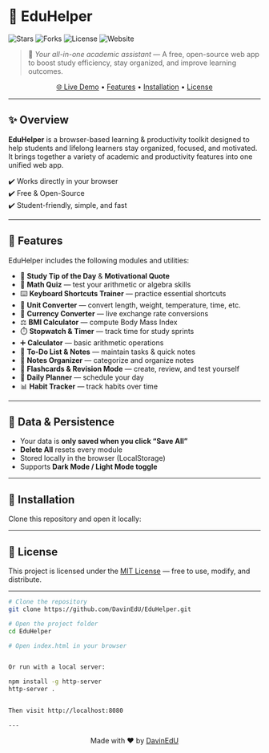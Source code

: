 # 📘 EduHelper  


![Stars](https://img.shields.io/github/stars/DavinEdU/EduHelper?style=social)
![Forks](https://img.shields.io/github/forks/DavinEdU/EduHelper?style=social)
![License](https://img.shields.io/github/license/DavinEdU/EduHelper)
![Website](https://img.shields.io/website-up-down-green-red/https/davinedu.github.io/EduHelper.svg)

> 🚀 *Your all-in-one academic assistant* — A free, open-source web app to boost study efficiency, stay organized, and improve learning outcomes.  

<!-- <p align="center">
  <a href="https://davinedu.github.io/Eduhelper/">
    <img src="assets/preview.png" alt="EduHelper Preview" width="800">
  </a>
</p> -->  

<p align="center">
  <a href="https://davinedu.github.io/EduHelper/">🌐 Live Demo</a> •
  <a href="#-features">Features</a> •
  <a href="#-installation">Installation</a> •
  <a href="#-license">License</a>
</p>

---

## ✨ Overview  

**EduHelper** is a browser-based learning & productivity toolkit designed to help students and lifelong learners stay organized, focused, and motivated.  
It brings together a variety of academic and productivity features into one unified web app.  

✔️ Works directly in your browser  
✔️ Free & Open-Source  
✔️ Student-friendly, simple, and fast  

---

## 🎯 Features  

EduHelper includes the following modules and utilities:  

- 📌 **Study Tip of the Day** & **Motivational Quote**  
- 🧮 **Math Quiz** — test your arithmetic or algebra skills  
- ⌨️ **Keyboard Shortcuts Trainer** — practice essential shortcuts  
- 📏 **Unit Converter** — convert length, weight, temperature, time, etc.  
- 💱 **Currency Converter** — live exchange rate conversions  
- ⚖️ **BMI Calculator** — compute Body Mass Index  
- ⏱️ **Stopwatch & Timer** — track time for study sprints  
- ➕ **Calculator** — basic arithmetic operations  
- 📝 **To-Do List & Notes** — maintain tasks & quick notes  
- 📂 **Notes Organizer** — categorize and organize notes  
- 🎴 **Flashcards & Revision Mode** — create, review, and test yourself  
- 📅 **Daily Planner** — schedule your day  
- 📊 **Habit Tracker** — track habits over time  

---

## 💾 Data & Persistence  

- Your data is **only saved when you click “Save All”**  
- **Delete All** resets every module  
- Stored locally in the browser (LocalStorage)  
- Supports **Dark Mode / Light Mode toggle**  

---

## 🚀 Installation  

Clone this repository and open it locally:  

---

## 📄 License

This project is licensed under the [MIT License](LICENSE) — free to use, modify, and distribute.

---

```bash
# Clone the repository
git clone https://github.com/DavinEdU/EduHelper.git

# Open the project folder
cd EduHelper

# Open index.html in your browser


Or run with a local server:

npm install -g http-server
http-server .


Then visit http://localhost:8080

---

```
<p align="center">Made with ❤️ by <a href="https://github.com/DavinEdU">DavinEdU</a></p>

 
